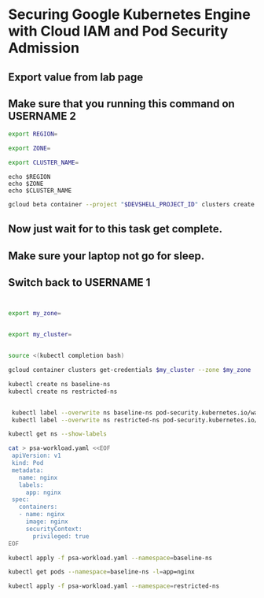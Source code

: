 
# Securing Google Kubernetes Engine with Cloud IAM and Pod Security Admission







## Export value from lab page 
## Make sure that you running this command on USERNAME 2





```bash
export REGION=
```

```bash
export ZONE=
```

```bash
export CLUSTER_NAME=

```

```
echo $REGION
echo $ZONE
echo $CLUSTER_NAME

```


```bash
gcloud beta container --project "$DEVSHELL_PROJECT_ID" clusters create "$CLUSTER_NAME" --zone "$ZONE" --no-enable-basic-auth --cluster-version "latest" --release-channel "regular" --machine-type "e2-medium" --image-type "COS_CONTAINERD" --disk-type "pd-balanced" --disk-size "100" --metadata disable-legacy-endpoints=true --scopes "https://www.googleapis.com/auth/devstorage.read_only","https://www.googleapis.com/auth/logging.write","https://www.googleapis.com/auth/monitoring","https://www.googleapis.com/auth/servicecontrol","https://www.googleapis.com/auth/service.management.readonly","https://www.googleapis.com/auth/trace.append" --num-nodes "3" --logging=SYSTEM,WORKLOAD --monitoring=SYSTEM --enable-ip-alias --network "projects/$DEVSHELL_PROJECT_ID/global/networks/default" --subnetwork "projects/$DEVSHELL_PROJECT_ID/regions/$REGION/subnetworks/default" --no-enable-intra-node-visibility --default-max-pods-per-node "110" --security-posture=standard --workload-vulnerability-scanning=disabled --no-enable-master-authorized-networks --addons HorizontalPodAutoscaling,HttpLoadBalancing,GcePersistentDiskCsiDriver --enable-autoupgrade --enable-autorepair --max-surge-upgrade 1 --max-unavailable-upgrade 0 --enable-managed-prometheus --enable-shielded-nodes --node-locations "$ZONE"
```


## Now just wait for to this task get complete.


## Make sure your laptop not go for sleep.


## Switch back to USERNAME 1


##       




```bash

export my_zone=
```
```bash

export my_cluster=
```



```bash

source <(kubectl completion bash)

gcloud container clusters get-credentials $my_cluster --zone $my_zone

kubectl create ns baseline-ns
kubectl create ns restricted-ns


 kubectl label --overwrite ns baseline-ns pod-security.kubernetes.io/warn=baseline
 kubectl label --overwrite ns restricted-ns pod-security.kubernetes.io/enforce=restricted

kubectl get ns --show-labels

cat > psa-workload.yaml <<EOF
 apiVersion: v1
 kind: Pod
 metadata:
   name: nginx
   labels:
     app: nginx
 spec:
   containers:
   - name: nginx
     image: nginx
     securityContext:
       privileged: true
EOF

kubectl apply -f psa-workload.yaml --namespace=baseline-ns

kubectl get pods --namespace=baseline-ns -l=app=nginx

kubectl apply -f psa-workload.yaml --namespace=restricted-ns

```
